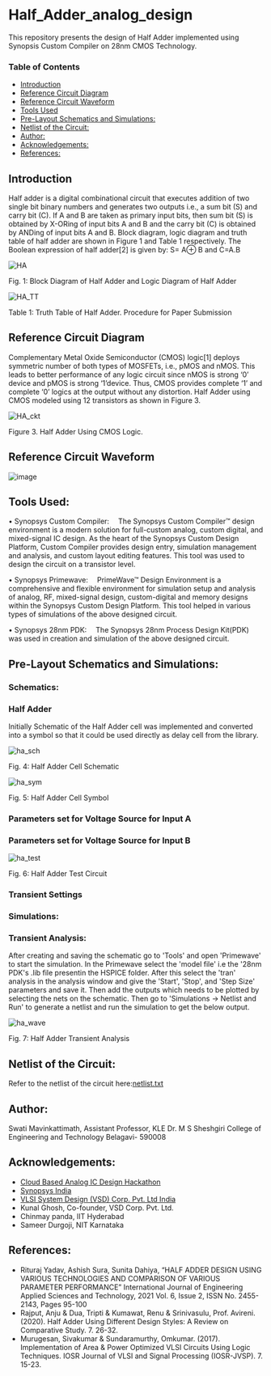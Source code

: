 # Half_Adder_analog_design
This repository presents the design of Half Adder implemented using Synopsis Custom Compiler on 28nm CMOS Technology.

### Table of Contents
 - [Introduction](#introduction)
 - [Reference Circuit Diagram](#reference-circuit-diagram)
 - [Reference Circuit Waveform](#reference-circuit-waveform)
 - [Tools Used](#tools-used)
 - [Pre-Layout Schematics and Simulations:](#pre-layout-schematics-and-simulations)
 - [Netlist of the Circuit:](#netlist-of-the-circuit)
 - [Author:](#author)
 - [Acknowledgements:](#acknowledgements)
 - [References:](#references)
 
## Introduction
Half adder is a digital combinational circuit that executes addition of two single bit binary numbers and generates two outputs i.e., a sum bit (S) and carry bit (C). If A and B are taken as primary input bits, then sum bit (S) is obtained by X-ORing of input bits A and B and the carry bit (C) is obtained by ANDing of input bits A and B. Block diagram, logic diagram and truth table of half adder are shown in Figure 1 and Table 1 respectively. The Boolean expression of half adder[2] is given by: 
S= A⊕ B and C=A.B 


![HA](https://user-images.githubusercontent.com/100190726/155269489-a46fd3d3-1d0f-40b4-bcae-6450b93dc745.JPG)

Fig. 1: Block Diagram of Half Adder and Logic Diagram of Half Adder

![HA_TT](https://user-images.githubusercontent.com/100190726/155269581-422270c2-d13a-41a4-bf47-061f11464790.JPG)


Table 1: Truth Table of Half Adder. Procedure for Paper Submission
## Reference Circuit Diagram
Complementary Metal Oxide Semiconductor (CMOS) logic[1] deploys symmetric number of both types of MOSFETs, i.e., pMOS and nMOS. This leads to better performance of any logic circuit since nMOS is strong ‘0’ device and pMOS is strong ‘1’device. Thus, CMOS provides complete ‘1’ and complete ‘0’ logics at the output without any distortion. Half Adder using CMOS modeled using 12 transistors as shown in Figure 3.


![HA_ckt](https://user-images.githubusercontent.com/100190726/155269685-35736a80-902c-4a0a-a1a4-cb42d4830b48.JPG)

 
Figure 3. Half Adder Using CMOS Logic.

## Reference Circuit Waveform

 ![image](https://user-images.githubusercontent.com/100190726/155500159-a895317c-c1b6-4a48-833c-3c5fcbabc9be.png)



## Tools Used:
• Synopsys Custom Compiler:
 The Synopsys Custom Compiler™ design environment is a modern solution for full-custom analog, custom digital, and mixed-signal IC design. As the heart of the Synopsys Custom Design Platform, Custom Compiler provides design entry, simulation management and analysis, and custom layout editing features. This tool was used to design the circuit on a transistor level.

• Synopsys Primewave:
 PrimeWave™ Design Environment is a comprehensive and flexible environment for simulation setup and analysis of analog, RF, mixed-signal design, custom-digital and memory designs within the Synopsys Custom Design Platform. This tool helped in various types of simulations of the above designed circuit.

• Synopsys 28nm PDK:
 The Synopsys 28nm Process Design Kit(PDK) was used in creation and simulation of the above designed circuit.
 
 ## Pre-Layout Schematics and Simulations:
 ### Schematics:
 ### Half Adder
 Initially Schematic of the Half Adder cell was implemented and converted into a symbol so that it could be used directly as delay cell from the library.
 
 
 ![ha_sch](https://user-images.githubusercontent.com/100190726/155284404-ad60f01a-13b8-4640-8914-06020052f87e.JPG)

 
 Fig. 4: Half Adder Cell Schematic
 
 
 ![ha_sym](https://user-images.githubusercontent.com/100190726/155284499-95dbccd7-0036-4988-9244-3bf942ebfa5e.JPG)

 Fig. 5: Half Adder Cell Symbol
 
 ### Parameters set for Voltage Source for Input A
 
 
 
 
 ### Parameters set for Voltage Source for Input B
 
 
 
 

 
 
 ![ha_test](https://user-images.githubusercontent.com/100190726/155284515-8187e068-cbd4-4fc6-bf4c-4d0ab1ffc863.JPG)

 Fig. 6: Half Adder Test Circuit 
 
  ### Transient Settings
 
 ### Simulations:
 ### Transient Analysis:
After creating and saving the schematic go to 'Tools' and open 'Primewave' to start the simulation. In the Primewave select the 'model file' i.e the '28nm PDK's .lib file presentin the HSPICE folder. After this select the 'tran' analysis in the analysis window and give the 'Start', 'Stop', and 'Step Size' parameters and save it. Then add the outputs which needs to be plotted by selecting the nets on the schematic.
Then go to 'Simulations -> Netlist and Run' to generate a netlist and run the simulation to get the below output.

![ha_wave](https://user-images.githubusercontent.com/100190726/155284548-f95e65f7-0e13-40d9-ba06-64a3aa05d801.JPG)

Fig. 7: Half Adder Transient Analysis


## Netlist of the Circuit:
Refer to the netlist of the circuit here:[netlist.txt](https://github.com/swati-sgm/Half_Adder_analog_design/files/8129767/netlist.txt)



## Author:
Swati Mavinkattimath, Assistant Professor, KLE Dr. M S Sheshgiri College of Engineering and Technology Belagavi- 590008

## Acknowledgements:
- [Cloud Based Analog IC Design Hackathon](https://www.iith.ac.in/events/2022/02/15/Cloud-Based-Analog-IC-Design-Hackathon/)
- [Synopsys India](https://www.synopsys.com/)
- [VLSI System Design (VSD) Corp. Pvt. Ltd India](https://www.vlsisystemdesign.com/)
- Kunal Ghosh, Co-founder, VSD Corp. Pvt. Ltd.
- Chinmay panda, IIT Hyderabad
- Sameer Durgoji, NIT Karnataka
## References:
- Rituraj Yadav, Ashish Sura, Sunita Dahiya, “HALF ADDER DESIGN USING VARIOUS TECHNOLOGIES AND COMPARISON OF VARIOUS PARAMETER PERFORMANCE” International Journal of Engineering Applied Sciences and Technology, 2021 Vol. 6, Issue 2, ISSN No. 2455-2143, Pages 95-100 
- Rajput, Anju & Dua, Tripti & Kumawat, Renu & Srinivasulu, Prof. Avireni. (2020). Half Adder Using Different Design Styles: A Review on Comparative Study. 7. 26-32.
- Murugesan, Sivakumar & Sundaramurthy, Omkumar. (2017). Implementation of Area & Power Optimized VLSI Circuits Using Logic Techniques. IOSR Journal of VLSI and Signal Processing (IOSR-JVSP). 7. 15-23. 
